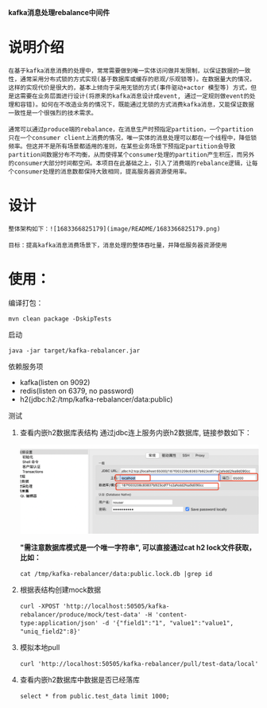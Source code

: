 **kafka消息处理rebalance中间件**

# 说明介绍

    在基于kafka消息消费的处理中，常常需要做到唯一实体访问做并发限制，以保证数据的一致性，通常采用分布式锁的方式实现(基于数据库或缓存的悲观/乐观锁等)。在数据量大的情况，这样的实现代价是很大的，基本上倾向于采用无锁的方式(事件驱动+actor 模型等) 方式，但是这需要在业务层面进行设计(将原来的kafka消息设计成event, 通过一定规则做event的处理和容错)。如何在不改造业务的情况下，既能通过无锁的方式消费kafka消息，又能保证数据一致性是一个很强烈的技术需求。

    通常可以通过produce端的rebalance，在消息生产时预指定partition，一个partition只在一个consumer client上消费的情况，唯一实体的消息处理可以都在一个线程中，降低锁频率。但这并不是所有场景都适用的准则，在某些业务场景下预指定partition会导致partition间数据分布不均衡，从而使得某个consumer处理的partition产生积压，而另外的consumer大部分时间都空闲。本项目在此基础之上，引入了消费端的rebalance逻辑，让每个consumer处理的消息数都保持大致相同，提高服务器资源使用率。

# 设计

    整体架构如下：![1683366825179](image/README/1683366825179.png)

    目标：提高kafka消息消费场景下，消息处理的整体吞吐量，并降低服务器资源使用

# 使用：

编译打包：

```
mvn clean package -DskipTests
```

启动

```
java -jar target/kafka-rebalancer.jar
```

依赖服务项

* kafka(listen on 9092)
* redis(listen on 6379, no password)
* h2(jdbc:h2:/tmp/kafka-rebalancer/data:public)

测试

1. 查看内嵌h2数据库表结构
   通过jdbc连上服务内嵌h2数据库, 链接参数如下：

   ![1683361932573](image/README/1683361932573.png)

   **"需注意数据库模式是一个唯一字符串", 可以直接通过cat h2 lock文件获取，比如：**

   `cat /tmp/kafka-rebalancer/data:public.lock.db |grep id `
2. 根据表结构创建mock数据

   `curl -XPOST 'http://localhost:50505/kafka-rebalancer/produce/mock/test-data' -H 'content-type:application/json' -d '{"field1":"1", "value1":"value1", "uniq_field2":8}'`
3. 模拟本地pull

   `curl 'http://localhost:50505/kafka-rebalancer/pull/test-data/local'`
4. 查看内嵌h2数据库中数据是否已经落库

   `select * from public.test_data limit 1000;`
